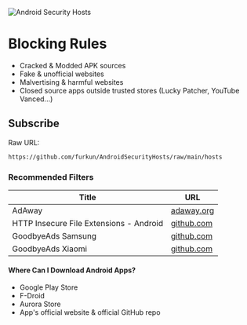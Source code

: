 ![Android Security Hosts](https://repository-images.githubusercontent.com/376935619/25d835df-dc47-4f11-a6c5-4ec5219be679)

# Blocking Rules
- Cracked & Modded APK sources
- Fake & unofficial websites
- Malvertising & harmful websites
- Closed source apps outside trusted stores (Lucky Patcher, YouTube Vanced...)

## Subscribe
Raw URL:
```sh
https://github.com/furkun/AndroidSecurityHosts/raw/main/hosts
```

### Recommended Filters
| Title | URL |
| --- | --- |
| AdAway | [adaway.org](https://adaway.org/hosts.txt) |
| HTTP Insecure File Extensions - Android | [github.com](https://github.com/InnoScorpio/Special-Hosts/blob/master/HTTP_Insecure/File-Extensions/Android.txt) |
| GoodbyeAds Samsung | [github.com](https://github.com/jerryn70/GoodbyeAds/blob/master/Extension/GoodbyeAds-Samsung-AdBlock.txt) |
| GoodbyeAds Xiaomi | [github.com](https://github.com/jerryn70/GoodbyeAds/blob/master/Extension/GoodbyeAds-Xiaomi-Extension.txt) |

#### Where Can I Download Android Apps?
- Google Play Store
- F-Droid
- Aurora Store
- App's official website & official GitHub repo

